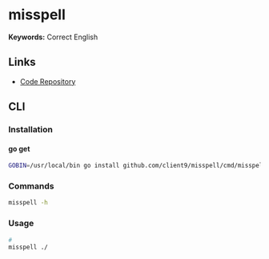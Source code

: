 # misspell

**Keywords:** Correct English

<!--
https://github.com/reviewdog/action-misspell
-->

## Links

- [Code Repository](https://github.com/client9/misspell)

## CLI

### Installation

#### go get

```sh
GOBIN=/usr/local/bin go install github.com/client9/misspell/cmd/misspell@latest
```

### Commands

```sh
misspell -h
```

### Usage

```sh
#
misspell ./
```
